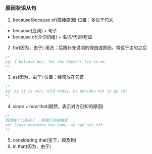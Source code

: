 ### 原因状语从句

1. because/because of(直接原因)
   位置：多位于句末

- because(连词) + 句子
- because of(介词词组) + 名词/代词/短语

2. for(因为，由于)
   用法：后跟补充说明的理由或原因，常位于主句之后

```js
/*
eg: I believe her, for she doesn't lie to me.
*/
```

3. as(因为，由于)
   位置：经常放在句首

```js
/*
eg: As it is very cold today, he decides not to go out.
*/
```

4. since = now that(既然，表示对方已知的原因)

```js
/*
既然每个人都来了 ，那我们动身触发
eg: Since everyone has come, we can set off.
*/
```

5. considering that(鉴于，顾及到)
6. in that(因为，由于)
